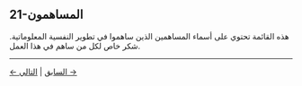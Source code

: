 ## 21-المساهمون

هذه القائمة تحتوي على أسماء المساهمين الذين ساهموا في تطوير النفسية المعلوماتية. شكر خاص لكل من ساهم في هذا العمل.

---
<div class="navigation-links">
<a href="20_المصطلحات.md" class="nav-link prev-link">← السابق</a> | <a href="22_سجل_التغييرات.md" class="nav-link next-link">التالي →</a>
</div>
